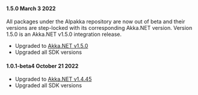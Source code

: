 #### 1.5.0 March 3 2022 ####

All packages under the Alpakka repository are now out of beta and their versions are step-locked with its corresponding Akka.NET version. Version 1.5.0 is an Akka.NET v1.5.0 integration release.

* Upgraded to [Akka.NET v1.5.0](https://github.com/akkadotnet/akka.net/releases/tag/1.5.0)
* Upgraded all SDK versions

#### 1.0.1-beta4 October 21 2022 ####
* Upgraded to [Akka.NET v1.4.45](https://github.com/akkadotnet/akka.net/releases/tag/1.4.45)
* Upgraded all SDK versions
